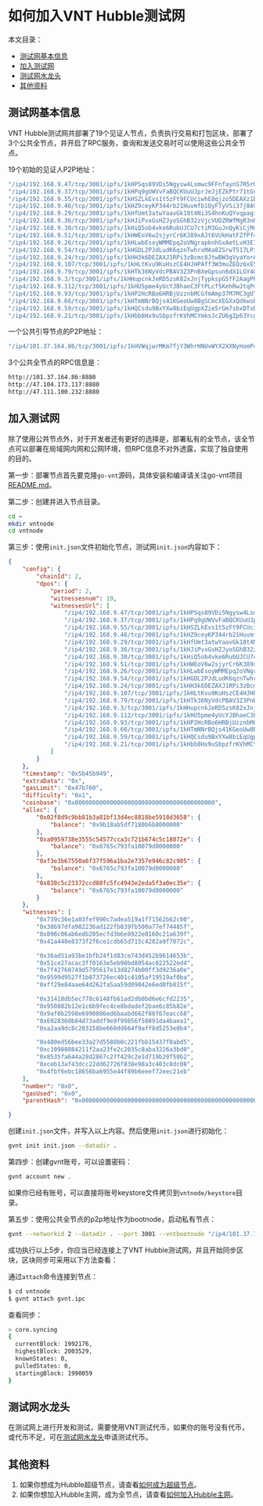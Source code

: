 # 如何加入VNT Hubble测试网

本文目录：

- [测试网基本信息](#测试网基本信息)
- [加入测试网](#加入测试网)
- [测试网水龙头](#测试网水龙头)
- [其他资料](#其他资料)

## 测试网基本信息

VNT Hubble测试网共部署了19个见证人节点，负责执行交易和打包区块，部署了3个公共全节点，并开启了RPC服务，查询和发送交易时可以使用这些公共全节点。

19个初始的见证人P2P地址：

```bash
"/ip4/192.168.9.47/tcp/3001/ipfs/1kHPSqs89VDi5Ngysw4Lsmwc9FFnfaynS7R5rGyrZpaoDjz",
"/ip4/192.168.9.37/tcp/3001/ipfs/1kHPq9gUWVvFaBQCKUuUJprJeJjEZkPtr71tGvXB6AR8kEK",
"/ip4/192.168.9.55/tcp/3001/ipfs/1kHSZLkEvs1t5zFt9FCUciwhE8qjzo5DEAXz1Bcut5wpDsU",
"/ip4/192.168.9.46/tcp/3001/ipfs/1kHZ9ceyKP344rb21Huvmfb1QyFTyVSi37j8A9wTcNEQsTD",
"/ip4/192.168.9.29/tcp/3001/ipfs/1kHfUmt3atwYaavGk18t4Ni3S4hnKuQYvqpagiiToRAZKAr",
"/ip4/192.168.9.36/tcp/3001/ipfs/1kHJiPvxGsHZJyoSGhB32zVjcVUDZRWfMgR3nRr5B6oVC5a",
"/ip4/192.168.9.30/tcp/3001/ipfs/1kHiQ5ob4vke6RubUJCU7ctiM3GuJnQyKiCjMqvLqZGtpR5",
"/ip4/192.168.9.51/tcp/3001/ipfs/1kHWEoV6w2sjyrCr6K389xAJt6VUkHatFZfPf4afqcPcQkr",
"/ip4/192.168.9.26/tcp/3001/ipfs/1kHLwbEsoyWMMEpq2oVNgrapknhGxAetLvH3E19piS3hXvi",
"/ip4/192.168.9.54/tcp/3001/ipfs/1kHGDL2PJdLudK6qznTwhrxMAa8ZSrwT517LPix6kWDAAGT",
"/ip4/192.168.9.24/tcp/3001/ipfs/1kHH3k6DEZAXJ1RPi3zBcmc8JtwBW3gVyaYorA4Ukjaqnkb",
"/ip4/192.168.9.107/tcp/3001/ipfs/1kHLtKvu9KuHszCE4HJHPAff3W3muZEQz6xE5GZAmrbjZtE",
"/ip4/192.168.9.79/tcp/3001/ipfs/1kHTk36NyVdcPBAV3Z3PnBXeGpsun6dX1LGY4GTddYdK7Jx",
"/ip4/192.168.9.3/tcp/3001/ipfs/1kHHupcnkJeRD5zsK82xJnjTypkspG5fF2AagPFyddLF8jN",
"/ip4/192.168.9.112/tcp/3001/ipfs/1kHU5pme4yUcYJBhaeC3FtPLcf5KehRwJtqPdiBr8z45YYH",
"/ip4/192.168.9.93/tcp/3001/ipfs/1kHP2HcRBo6HRBjUzznbMCGfmAmp37M7MC3gUT8JNr7kxz3",
"/ip4/192.168.9.66/tcp/3001/ipfs/1kHTmNNrBQjs41KGeoUw8BgSCmcXEGXxQdkwsBUKAhvw5x7",
"/ip4/192.168.9.59/tcp/3001/ipfs/1kHQCsdu9BxYXw8biEqUgpXZie5rGm7sbxDTxDUocMoNB5F",
"/ip4/192.168.9.21/tcp/3001/ipfs/1kHbb8Hx9uSbpzfrKVhMCYmksJcZU6gZp63Ycgn3QRpSafF"
```

一个公共引导节点的P2P地址：

```bash
"/ip4/101.37.164.86/tcp/3001/ipfs/1kHVWqjwrMKm7fjY3WhrHNUvWYX2XXNyHomP4HDFE5u6S2B"
```

3个公共全节点的RPC信息是：

```bash
http://101.37.164.86:8880
http://47.104.173.117:8880
http://47.111.100.232:8880
```

## 加入测试网

除了使用公共节点外，对于开发者还有更好的选择是，部署私有的全节点，该全节点可以部署在局域网内网和公网环境，但RPC信息不对外透露，实现了独自使用的目的。

第一步：部署节点首先要克隆`go-vnt`源码，具体安装和编译请关注go-vnt项目[README.md](<https://github.com/vntchain/go-vnt#%E4%BB%8E%E6%BA%90%E7%A0%81%E5%AE%89%E8%A3%85gvnt>)。

第二步：创建并进入节点目录。

```bash
cd ~
mkdir vntnode
cd vntnode
```

第三步：使用`init.json`文件初始化节点，测试网`init.json`内容如下：

```json
{
    "config": {
        "chainId": 2,
        "dpos": {
            "period": 2,
            "witnessesnum": 19,
            "witnessesUrl": [
                "/ip4/192.168.9.47/tcp/3001/ipfs/1kHPSqs89VDi5Ngysw4Lsmwc9FFnfaynS7R5rGyrZpaoDjz",
                "/ip4/192.168.9.37/tcp/3001/ipfs/1kHPq9gUWVvFaBQCKUuUJprJeJjEZkPtr71tGvXB6AR8kEK",
                "/ip4/192.168.9.55/tcp/3001/ipfs/1kHSZLkEvs1t5zFt9FCUciwhE8qjzo5DEAXz1Bcut5wpDsU",
                "/ip4/192.168.9.46/tcp/3001/ipfs/1kHZ9ceyKP344rb21Huvmfb1QyFTyVSi37j8A9wTcNEQsTD",
                "/ip4/192.168.9.29/tcp/3001/ipfs/1kHfUmt3atwYaavGk18t4Ni3S4hnKuQYvqpagiiToRAZKAr",
                "/ip4/192.168.9.36/tcp/3001/ipfs/1kHJiPvxGsHZJyoSGhB32zVjcVUDZRWfMgR3nRr5B6oVC5a",
                "/ip4/192.168.9.30/tcp/3001/ipfs/1kHiQ5ob4vke6RubUJCU7ctiM3GuJnQyKiCjMqvLqZGtpR5",
                "/ip4/192.168.9.51/tcp/3001/ipfs/1kHWEoV6w2sjyrCr6K389xAJt6VUkHatFZfPf4afqcPcQkr",
                "/ip4/192.168.9.26/tcp/3001/ipfs/1kHLwbEsoyWMMEpq2oVNgrapknhGxAetLvH3E19piS3hXvi",
                "/ip4/192.168.9.54/tcp/3001/ipfs/1kHGDL2PJdLudK6qznTwhrxMAa8ZSrwT517LPix6kWDAAGT",
                "/ip4/192.168.9.24/tcp/3001/ipfs/1kHH3k6DEZAXJ1RPi3zBcmc8JtwBW3gVyaYorA4Ukjaqnkb",
                "/ip4/192.168.9.107/tcp/3001/ipfs/1kHLtKvu9KuHszCE4HJHPAff3W3muZEQz6xE5GZAmrbjZtE",
                "/ip4/192.168.9.79/tcp/3001/ipfs/1kHTk36NyVdcPBAV3Z3PnBXeGpsun6dX1LGY4GTddYdK7Jx",
                "/ip4/192.168.9.3/tcp/3001/ipfs/1kHHupcnkJeRD5zsK82xJnjTypkspG5fF2AagPFyddLF8jN",
                "/ip4/192.168.9.112/tcp/3001/ipfs/1kHU5pme4yUcYJBhaeC3FtPLcf5KehRwJtqPdiBr8z45YYH",
                "/ip4/192.168.9.93/tcp/3001/ipfs/1kHP2HcRBo6HRBjUzznbMCGfmAmp37M7MC3gUT8JNr7kxz3",
                "/ip4/192.168.9.66/tcp/3001/ipfs/1kHTmNNrBQjs41KGeoUw8BgSCmcXEGXxQdkwsBUKAhvw5x7",
                "/ip4/192.168.9.59/tcp/3001/ipfs/1kHQCsdu9BxYXw8biEqUgpXZie5rGm7sbxDTxDUocMoNB5F",
                "/ip4/192.168.9.21/tcp/3001/ipfs/1kHbb8Hx9uSbpzfrKVhMCYmksJcZU6gZp63Ycgn3QRpSafF"
            ]
        }
    },
    "timestamp": "0x5b45b949",
    "extraData": "0x",
    "gasLimit": "0x47b760",
    "difficulty": "0x1",
    "coinbase": "0x0000000000000000000000000000000000000000",
    "alloc": {
        "0x02f8d9c9bb81b3a81bf13d4ec8818be5918d3658": {
            "balance": "0x9b18ab5df7180b6b8000000"
        },
        "0xa0959738e3555c54577cca3c721b674c5c18072e": {
            "balance": "0x6765c793fa10079d0000000"
        },
        "0xf3e3b67550a6f37f596a1ba2e7357e946c82c905": {
            "balance": "0x6765c793fa10079d0000000"
        },
        "0x838c5c23372ccd88fc5fc4943e2eda5f3a0ec35e": {
            "balance": "0x6765c793fa10079d0000000"
        }
    },
    "witnesses": [
        "0x739c36e1a03fef990c7adea519a1f71562b62c00",
        "0x38697dfa982236ad122fb839fb500a77ef74485f",
        "0x896c06ab6edb205ecfd3b6e8922e0160c21a639f",
        "0x41a440e8373f2f6ce1cdb65d715c4282a9f7072c",

        "0x36ad51a93be1bfb24f1d83ce743d452b9614653b",
        "0x51ce27acac3ff0163e5eb90bd8054ac022522ed4",
        "0x7f42760749d5795617e13d8274b00ff3d9236a0e",
        "0x9599d9527f1b873726ec401c4105af19519af0ba",
        "0xff29e84aae64d262fa5aa59d09042e6ed0fb015f",

        "0x31418db5ec778c6148fb61ad2db0bd6e6cfd2235",
        "0x950802b12e1c6b9fec4ce8bdadef2bae6c85b82e",
        "0x9af0b2598e6990886ed6baabd662f88f67eacc68",
        "0x6928360b84d73addf9e9f99856f50891da4baea1",
        "0xa2aa9dc8c203158be660dd664f9aff8d5253e0b4",

        "0x480ed56bee33a27d5580b0c221fbb15437f8abd5",
        "0xc10988084211f2aa23fe2c2035c8aba3226a3bd0",
        "0x8535fa644a28d2867c27f429c2e1d719b20f50b2",
        "0xceb13af43dcc22dd62726f838e98a3c403c8dc08",
        "0x4fbf6ebc18656ba6955e44f89b6eeef72eec21eb"
    ],
    "number": "0x0",
    "gasUsed": "0x0",
    "parentHash": "0x0000000000000000000000000000000000000000000000000000000000000000"

}
```

创建`init.json`文件，并写入以上内容。然后使用`init.json`进行初始化：

```bash
gvnt init init.json --datadir .
```

第四步：创建gvnt账号，可以设置密码：

```bash
gvnt account new .
```

如果你已经有账号，可以直接将账号keystore文件拷贝到`vntnode/keystore`目录。

第五步：使用公共全节点的p2p地址作为bootnode，启动私有节点：

```bash
gvnt --networkid 2 --datadir . --port 3001 --vntbootnode "/ip4/101.37.164.86/tcp/3001/ipfs/1kHVWqjwrMKm7fjY3WhrHNUvWYX2XXNyHomP4HDFE5u6S2B" --syncmode full --rpc --rpcaddr 0.0.0.0 --rpcport 8880 --rpcapi="db,core,net,vnt,personal" console
```



成功执行以上5步，你应当已经连接上了VNT Hubble测试网，并且开始同步区块，区块同步可采用以下方法查看：

通过`attach`命令连接到节点：

```bash
$ cd vntnode
$ gvnt attach gvnt.ipc
```

查看同步：

```bash
> core.syncing
{
  currentBlock: 1992176,
  highestBlock: 2003529,
  knownStates: 0,
  pulledStates: 0,
  startingBlock: 1990059
}
```

## 测试网水龙头

在测试网上进行开发和测试，需要使用VNT测试代币，如果你的账号没有代币，或代币不足，可在[测试网水龙头](https://hubscan.vnt.link/faucet)申请测试代币。

## 其他资料

1. 如果你想成为Hubble超级节点，请查看[如何成为超级节点](https://github.com/vntchain/vnt-documentation/blob/master/developer-guide/04-bp/become-to-witness.md)。
2. 如果你想加入Hubble主网，成为全节点，请查看[如何加入Hubble主网](https://github.com/vntchain/vnt-documentation/blob/master/developer-guide/05-network/connect-to-hubble-network.md)。
